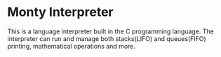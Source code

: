 # Monty Interpreter
This is a language interpreter built in the C programming language.
The interpreter can run and manage both stacks(LIFO) and queues(FIFO) printing, mathematical operations and more.
